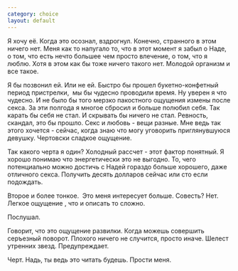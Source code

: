 ```yaml
--- 
category: choice
layout: default
---
```

Я хочу её. Когда это осознал, вздрогнул. Конечно, странного в этом ничего нет. Меня как то напугало то, что в этот момент я забыл о Наде, о том, что есть нечто большее чем просто влечение, о том, что я люблю. Хотя в этом как бы тоже ничего такого нет. Молодой организм и все такое.

Я бы позвонил ей. Или не ей. Быстро бы прошел букетно-конфетный период пристрелки,  мы бы чудесно проводили время. Ну уверен я что чудесно. И не было бы того мерзко пакостного ощущения измены после секса. За эти полгода я многое сбросил и больше полюбил себя. Так карать бы себя не стал. И скрывать бы ничего не стал. Ревность, скандал, это бы прошло. Секс и любовь - вещи разные. Мне ведь так этого хочется - сейчас, когда знаю что могу уговорить приглянувшуюся девушку. Чертовски сладкое ощущение.

Так какого черта я один? Холодный рассчет - этот фактор понятный. Я хорошо понимаю что энергетически это не выгодно. То, чего потенциально можно достичь с Надей гораздо больше хорошего, даже отличного секса. Получить десять долларов сейчас или сто если подождать.

Второе и более тонкое.  Это меня интересует больше. Совесть? Нет. Легкое ощущение , что и описать то сложно.

Послушал.

Говорит, что это ощущение развилки. Когда можешь совершить серъезный поворот. Плохого ничего не случится, просто иначе. Шелест утренних звезд. Предупреждает.

Черт. Надь, ты ведь это читать будешь. Прости меня.
